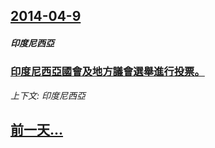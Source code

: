 ## [2014-04-9](/news/2014/04/9/index.md)

##### 印度尼西亞
### [ 印度尼西亞國會及地方議會選舉進行投票。 ](/news/2014/04/9/印度尼西亞國會及地方議會選舉進行投票.md)
_上下文: 印度尼西亞_

## [前一天...](/news/2014/04/8/index.md)

